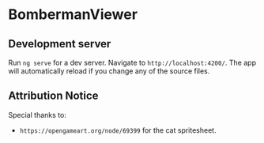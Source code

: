 # BombermanViewer

## Development server

Run `ng serve` for a dev server. Navigate to `http://localhost:4200/`. The app will automatically reload if you change any of the source files.

## Attribution Notice
Special thanks to:
* `https://opengameart.org/node/69399` for the cat spritesheet.
